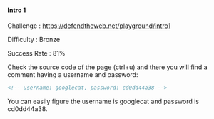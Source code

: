 #### Intro 1

Challenge    : https://defendtheweb.net/playground/intro1

Difficulty   : Bronze

Success Rate : 81%

Check the source code of the page (ctrl+u) and there you will find a comment having a username and password:

```html
<!-- username: googlecat, password: cd0dd44a38 -->
```
You can easily figure the username is googlecat and password is cd0dd44a38.
